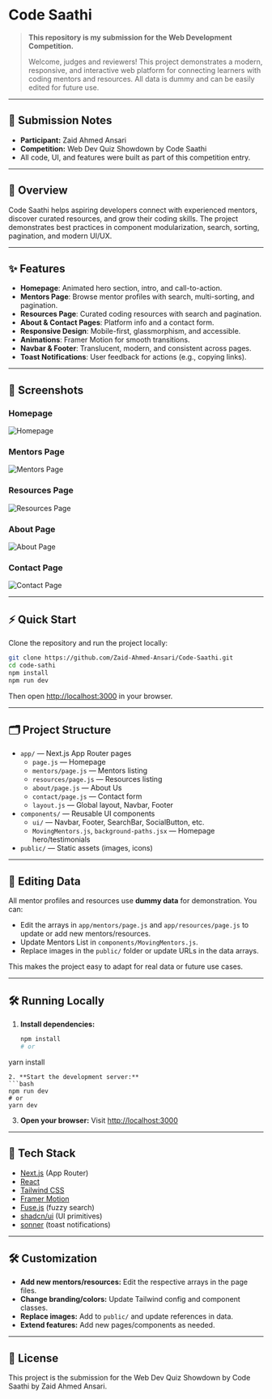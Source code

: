 # Code Saathi

> **This repository is my submission for the Web Development Competition.**
>
> Welcome, judges and reviewers! This project demonstrates a modern, responsive, and interactive web platform for connecting learners with coding mentors and resources. All data is dummy and can be easily edited for future use.

---

## 📝 Submission Notes
- **Participant:** Zaid Ahmed Ansari
- **Competition:** Web Dev Quiz Showdown by Code Saathi
- All code, UI, and features were built as part of this competition entry.

---

## 🚀 Overview
Code Saathi helps aspiring developers connect with experienced mentors, discover curated resources, and grow their coding skills. The project demonstrates best practices in component modularization, search, sorting, pagination, and modern UI/UX.

---

## ✨ Features
- **Homepage**: Animated hero section, intro, and call-to-action.
- **Mentors Page**: Browse mentor profiles with search, multi-sorting, and pagination.
- **Resources Page**: Curated coding resources with search and pagination.
- **About & Contact Pages**: Platform info and a contact form.
- **Responsive Design**: Mobile-first, glassmorphism, and accessible.
- **Animations**: Framer Motion for smooth transitions.
- **Navbar & Footer**: Translucent, modern, and consistent across pages.
- **Toast Notifications**: User feedback for actions (e.g., copying links).

---

## 📸 Screenshots

### Homepage
![Homepage](public/assets/main.png)

### Mentors Page
![Mentors Page](public/assets/mentors%20page.png)

### Resources Page
![Resources Page](public/assets/resources%20page.png)

### About Page
![About Page](public/assets/about.png)

### Contact Page
![Contact Page](public/assets/contact.png)

---

## ⚡ Quick Start

Clone the repository and run the project locally:

```bash
git clone https://github.com/Zaid-Ahmed-Ansari/Code-Saathi.git
cd code-sathi
npm install
npm run dev
```

Then open [http://localhost:3000](http://localhost:3000) in your browser.

---

## 🗂️ Project Structure
- `app/` — Next.js App Router pages
  - `page.js` — Homepage
  - `mentors/page.js` — Mentors listing
  - `resources/page.js` — Resources listing
  - `about/page.js` — About Us
  - `contact/page.js` — Contact form
  - `layout.js` — Global layout, Navbar, Footer
- `components/` — Reusable UI components
  - `ui/` — Navbar, Footer, SearchBar, SocialButton, etc.
  - `MovingMentors.js`, `background-paths.jsx` — Homepage hero/testimonials
- `public/` — Static assets (images, icons)

---

## 📝 Editing Data
All mentor profiles and resources use **dummy data** for demonstration. You can:
- Edit the arrays in `app/mentors/page.js` and `app/resources/page.js` to update or add new mentors/resources.
- Update Mentors List in `components/MovingMentors.js`.
- Replace images in the `public/` folder or update URLs in the data arrays.

This makes the project easy to adapt for real data or future use cases.

---

## 🛠️ Running Locally
1. **Install dependencies:**
   ```bash
   npm install
   # or
yarn install
   ```
2. **Start the development server:**
   ```bash
   npm run dev
   # or
yarn dev
   ```
3. **Open your browser:**
   Visit [http://localhost:3000](http://localhost:3000)

---

## 🧩 Tech Stack
- [Next.js](https://nextjs.org/) (App Router)
- [React](https://react.dev/)
- [Tailwind CSS](https://tailwindcss.com/)
- [Framer Motion](https://www.framer.com/motion/)
- [Fuse.js](https://fusejs.io/) (fuzzy search)
- [shadcn/ui](https://ui.shadcn.com/) (UI primitives)
- [sonner](https://sonner.emilkowal.ski/) (toast notifications)

---

## 🛠️ Customization
- **Add new mentors/resources:** Edit the respective arrays in the page files.
- **Change branding/colors:** Update Tailwind config and component classes.
- **Replace images:** Add to `public/` and update references in data.
- **Extend features:** Add new pages/components as needed.

---

## 📄 License
This project is the submission for the Web Dev Quiz Showdown by Code Saathi by Zaid Ahmed Ansari.
